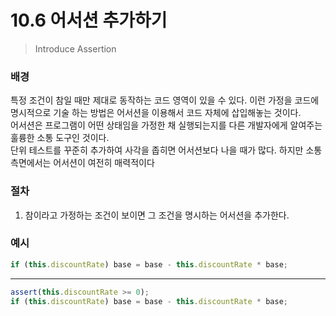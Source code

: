 # 10.6 어서션 추가하기

> Introduce Assertion

### 배경

특정 조건이 참일 때만 제대로 동작하는 코드 영역이 있을 수 있다. 이런 가정을 코드에 명시적으로 기술 하는 방법은 어서션을 이용해서 코드 자체에 삽입해놓는 것이다.  
어서션은 프로그램이 어떤 상태임을 가정한 채 실행되는지를 다른 개발자에게 알여주는 훌륭한 소통 도구인 것이다.  
단위 테스트를 꾸준히 추가하여 사각을 좁히면 어서션보다 나을 때가 많다. 하지만 소통 측면에서는 어서션이 여전히 매력적이다

### 절차

1. 참이라고 가정하는 조건이 보이면 그 조건을 명시하는 어서션을 추가한다.

### 예시

```jsx
if (this.discountRate) base = base - this.discountRate * base;
```

---

```jsx
assert(this.discountRate >= 0);
if (this.discountRate) base = base - this.discountRate * base;
```
